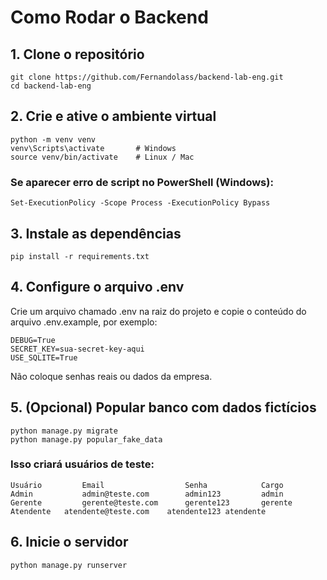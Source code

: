 # Como Rodar o Backend 
## 1. Clone o repositório
```
git clone https://github.com/Fernandolass/backend-lab-eng.git
cd backend-lab-eng
```

## 2. Crie e ative o ambiente virtual
```
python -m venv venv
venv\Scripts\activate       # Windows
source venv/bin/activate    # Linux / Mac
```

### Se aparecer erro de script no PowerShell (Windows):

```
Set-ExecutionPolicy -Scope Process -ExecutionPolicy Bypass
```
## 3. Instale as dependências
```
pip install -r requirements.txt
```
## 4. Configure o arquivo .env

Crie um arquivo chamado .env na raiz do projeto e copie o conteúdo do arquivo .env.example, por exemplo:
```
DEBUG=True
SECRET_KEY=sua-secret-key-aqui
USE_SQLITE=True
```
Não coloque senhas reais ou dados da empresa.

## 5. (Opcional) Popular banco com dados fictícios
```
python manage.py migrate
python manage.py popular_fake_data
```

### Isso criará usuários de teste:
```
Usuário	        Email	               Senha	        Cargo
Admin	        admin@teste.com        admin123         admin
Gerente	        gerente@teste.com      gerente123       gerente
Atendente	atendente@teste.com    atendente123	atendente
```
## 6. Inicie o servidor
```
python manage.py runserver

